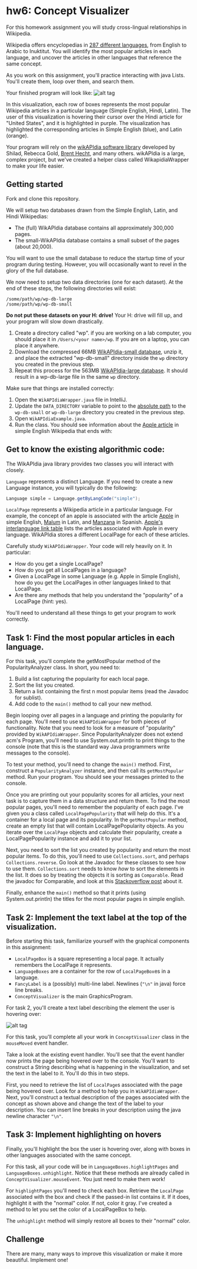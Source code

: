 hw6: Concept Visualizer
===
For this homework assignment you will study cross-lingual relationships in Wikipedia.

Wikipedia offers encyclopedias in [287 different languages](http://meta.wikimedia.org/wiki/List_of_Wikipedias), from English to Arabic to Inuktitut.
You will identify the most popular articles in each language, and uncover the articles in other
  languages that reference the same concept.

As you work on this assignment, you'll practice interacting with java Lists.
You'll create them, loop over them, and search them.

Your finished program will look like:
![alt tag](./screenshot.png)

In this visualization, each row of boxes represents the most popular Wikipedia articles in a particular language (Simple English, Hindi, Latin).
The user of this visualization is hovering their cursor over the Hindi article for "United States", and it is highlighted in purple.
The visualization has highlighted the corresponding articles in Simple English (blue), and Latin (orange).

Your program will rely on the [wikAPIdia software library](https://github.com/shilad/wikAPIdia)
developed by Shilad, Rebecca Gold, [Brent Hecht](http://www.brenthecht.com/), and many others.
wikAPIdia is a large, complex project, but we've created a helper class called WikapidiaWrapper
to make your life easier.

## Getting started
Fork and clone this repository.

We will setup two databases drawn from the Simple English, Latin, and Hindi Wikipedias:

 * The (full) WikAPIdia database contains all approximately 300,000 pages.
 * The small-WikAPIdia database contains a small subset of the pages (about 20,000).
 
You will want to use the small database to reduce the startup time of your program during testing.
However, you will occasionally want to revel in the glory of the full database.

We now need to setup two data directories (one for each dataset). At the end of these steps, the following directories will exist:
```
/some/path/wp/wp-db-large
/some/path/wp/wp-db-small
```
**Do not put these datasets on your H: drive!** Your H: drive will fill up, and your program will slow down drastically.

1. Create a directory called "wp". if you are working on a lab computer, you should place it in `/Users/<your name>/wp`. If you are on a laptop, you can place it anywhere.
1. Download the compressed 66MB [WikAPIdia-small database](http://www.shilad.com/wp-db-small.zip), unzip it, and place the extracted "wp-db-small" directory inside the `wp` directory you created in the previous step.
4. Repeat this process for the 563MB [WikAPIdia-large database](http://www.shilad.com/wp-db-large.zip). It should result in a wp-db-large file in the same `wp` directory.

Make sure that things are installed correctly:

1. Open the `WikAPIdiaWrapper.java` file in IntelliJ.
2. Update the `DATA_DIRECTORY` variable to point to the [absolute path](http://www.computerhope.com/jargon/a/absopath.htm) to the `wp-db-small` or `wp-db-large` directory you created in the previous step.
1. Open `WikAPIdiaExample.java`.
4. Run the class.
You should see information about the [Apple article](http://simple.wikipedia.org/wiki/Apple) in simple English Wikipedia that ends with:


## Get to know the existing algorithmic code:

The WikAPIdia java library provides two classes you will interact with closely.

`Language` represents a distinct Language. If you need to create a new Language instance, you will typically do the following:
```java
Language simple = Language.getByLangCode("simple");
```

`LocalPage` represents a Wikipedia article in a particular language. 
For example, the concept of an apple is associated with the article 
[Apple](http://simple.wikipedia.org/wiki/Apple)  in simple English,
[Malum](http://la.wikipedia.org/wiki/Malum)  in Latin, and
[Manzana](http://es.wikipedia.org/wiki/Manzana) in Spanish. 
[Apple's interlanguage link table](http://es.wikipedia.org/wiki/Manzana) lists the articles associated with Apple in every language.
WikAPIdia stores a different LocalPage for each of these articles.

Carefully study `WikAPIdiaWrapper`. Your code will rely heavily on it. In particular:

 * How do you get a single LocalPage?
 * How do you get all LocalPages in a language?
 * Given a LocalPage in some Language (e.g. Apple in Simple English), how do you get the LocalPages in other languages linked to that LocalPage.
 * Are there any methods that help you understand the "popularity" of a LocalPage (hint: yes).

You'll need to understand all these things to get your program to work correctly.

## Task 1: Find the most popular articles in each language.

For this task, you'll complete the getMostPopular method of the PopularityAnalyzer class.
In short, you need to:

1. Build a list capturing the popularity for each local page.
2. Sort the list you created.
3. Return a list containing the first n most popular items (read the Javadoc for sublist).
4. Add code to the `main()` method to call your new method.

Begin looping over all pages in a language and printing the popularity for each page.
You'll need to use `WikAPIdiaWrapper` for both pieces of functionality.
Note that you need to look for a measure of "popularity" provided by `WikAPIdiaWrapper`.
Since PopularityAnalyzer does not extend acm's Program, you'll need to use System.out.println to print things to the console
(note that this is the standard way Java programmers write messages to the console).

To test your method, you'll need to change the `main()` method. First, construct a `PopularityAnalyzer` instance, 
and then call its `getMostPopular` method. Run your program. You should see your messages printed to the console.

Once you are printing out your popularity scores for all articles, your next task is to capture them in a data structure and return them.
To find the most popular pages, you'll need to remember the popularity of each page.
I've given you a class called `LocalPagePopularity` that will help do this. 
It's a container for a local page and its popularity. 
In the `getMostPopular` method, create an empty list that will contain LocalPagePopularity objects.
As you iterate over the `LocalPage` objects and calculate their popularity, create a LocalPagePopularity instance and
add it to your list.

Next, you need to sort the list you created by popularity and return the most popular items.
To do this, you'll need to use `Collections.sort`, and perhaps `Collections.reverse`.
Go look at the Javadoc for these classes to see how to use them.
`Collections.sort` needs to know *how* to sort the elements in the list.
It does so by treating the objects it is sorting as `Comparable`.
Read the javadoc for Comparable, and look at this [Stackoverflow post](http://stackoverflow.com/questions/3718383/java-class-implements-comparable) about it.

Finally, enhance the `main()` method so that it prints (using System.out.println) the titles for the most popular pages in simple english.

## Task 2: Implement the text label at the top of the visualization.

Before starting this task, familiarize yourself with the graphical components in this assignment:

* `LocalPageBox` is a square representing a local page. It actually remembers the LocalPage it represents.
* `LanguageBoxes` are a container for the row of `LocalPageBox`es in a language.
* `FancyLabel` is a (possibly) multi-line label. Newlines (`"\n"` in java) force line breaks.
* `ConceptVisualizer` is the main GraphicsProgram.

For task 2, you'll create a text label describing the element the user is hovering over:

![alt tag](./description.png)

For this task, you'll complete all your work in `ConceptVisualizer` class in the `mouseMoved` event handler.

Take a look at the existing event handler. 
You'll see that the event handler now prints the page being hovered over to the console.
You'll want to construct a String describing what is happening in the visualization, and set the text in the label to it.
You'll do this in two steps. 

First, you need to retrieve the list of `LocalPage`s associated with the page being hovered over.
Look for a method to help you in `WikAPIdiaWrapper`.
Next, you'll construct a textual description of the pages associated with the concept as shown above and change the text of the label to your description.
You can insert line breaks in your description using the java newline character `"\n"`.

## Task 3: Implement highlighting on hovers

Finally, you'll highlight the box the user is hovering over, along with boxes in other languages associated with the same concept.

For this task, all your code will be in `LanguageBoxes.highlightPages` and `LanguageBoxes.unhighlight`.
Notice that these methods are already called in `ConceptVisualizer.mouseEvent`. 
You just need to make them work!

For `highlightPages` you'll need to check each box.
Retrieve the `LocalPage` associated with the box and check if the passed-in list contains it.
If it does, highlight it with the "normal" color. If not, color it gray.
I've created a method to let you set the color of a LocalPageBox to help.

The `unhighlight` method will simply restore all boxes to their "normal" color.

## Challenge
There are many, many ways to improve this visualization or make it more beautiful. Implement one!
